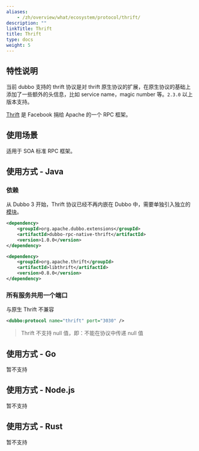 ```yaml
---
aliases:
    - /zh/overview/what/ecosystem/protocol/thrift/
description: ""
linkTitle: Thrift
title: Thrift
type: docs
weight: 5
---
```




## 特性说明
当前 dubbo 支持的 thrift 协议是对 thrift 原生协议的扩展，在原生协议的基础上添加了一些额外的头信息，比如 service name，magic number 等。`2.3.0` 以上版本支持。

[Thrift](http://thrift.apache.org) 是 Facebook 捐给 Apache 的一个 RPC 框架。

## 使用场景

适用于 SOA 标准 RPC 框架。

## 使用方式 - Java

### 依赖

从 Dubbo 3 开始，Thrift 协议已经不再内嵌在 Dubbo 中，需要单独引入独立的[模块](/zh-cn/download/spi-extensions/#dubbo-rpc)。
```xml
<dependency>
    <groupId>org.apache.dubbo.extensions</groupId>
    <artifactId>dubbo-rpc-native-thrift</artifactId>
    <version>1.0.0</version>
</dependency>
```


```xml
<dependency>
    <groupId>org.apache.thrift</groupId>
    <artifactId>libthrift</artifactId>
    <version>0.8.0</version>
</dependency>
```

### 所有服务共用一个端口

与原生 Thrift 不兼容
```xml
<dubbo:protocol name="thrift" port="3030" />
```

> Thrift 不支持 null 值，即：不能在协议中传递 null 值

## 使用方式 - Go

暂不支持

## 使用方式 - Node.js

暂不支持

## 使用方式 - Rust

暂不支持
